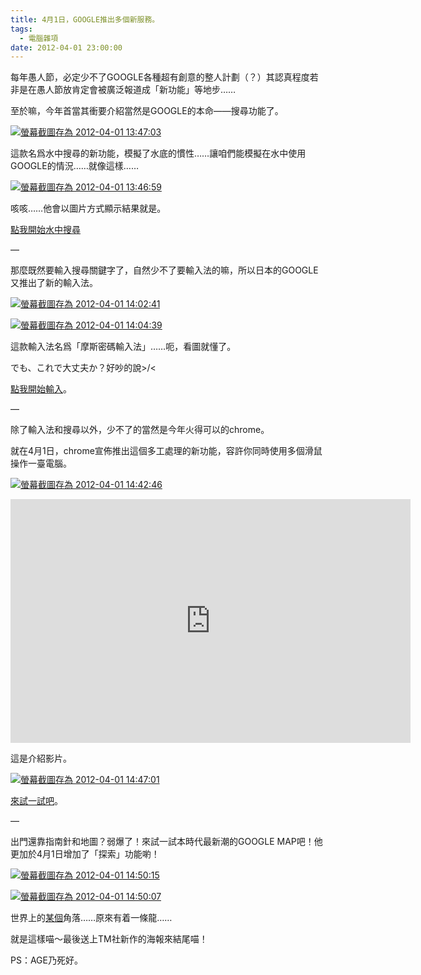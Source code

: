 ```yaml
---
title: 4月1日，GOOGLE推出多個新服務。
tags:
  - 電腦雜項
date: 2012-04-01 23:00:00
---
```


每年愚人節，必定少不了GOOGLE各種超有創意的整人計劃（？）其認真程度若非是在愚人節放肯定會被廣泛報道成「新功能」等地步……

至於嘛，今年首當其衝要介紹當然是GOOGLE的本命——搜尋功能了。

[![](https://lenchan139.files.wordpress.com/2012/04/e89ea2e5b995e688aae59c96e5ad98e782ba-2012-04-01-134703.png?w=1024 "螢幕截圖存為 2012-04-01 13:47:03")](https://lenchan139.files.wordpress.com/2012/04/e89ea2e5b995e688aae59c96e5ad98e782ba-2012-04-01-134703.png)

這款名爲水中搜尋的新功能，模擬了水底的慣性……讓咱們能模擬在水中使用GOOGLE的情況……就像這樣……

[![](https://lenchan139.files.wordpress.com/2012/04/e89ea2e5b995e688aae59c96e5ad98e782ba-2012-04-01-134659.png?w=1024 "螢幕截圖存為 2012-04-01 13:46:59")](https://lenchan139.files.wordpress.com/2012/04/e89ea2e5b995e688aae59c96e5ad98e782ba-2012-04-01-134659.png)

咳咳……他會以圖片方式顯示結果就是。

[點我開始水中搜尋](http://www.google.cn/landing/shuixia/)

&#8212;

那麼既然要輸入搜尋關鍵字了，自然少不了要輸入法的嘛，所以日本的GOOGLE又推出了新的輸入法。

[![](https://lenchan139.files.wordpress.com/2012/04/e89ea2e5b995e688aae59c96e5ad98e782ba-2012-04-01-140241.png?w=1024 "螢幕截圖存為 2012-04-01 14:02:41")](https://lenchan139.files.wordpress.com/2012/04/e89ea2e5b995e688aae59c96e5ad98e782ba-2012-04-01-140241.png)

[![](https://lenchan139.files.wordpress.com/2012/04/e89ea2e5b995e688aae59c96e5ad98e782ba-2012-04-01-140439.png?w=1024 "螢幕截圖存為 2012-04-01 14:04:39")](https://lenchan139.files.wordpress.com/2012/04/e89ea2e5b995e688aae59c96e5ad98e782ba-2012-04-01-140439.png)

這款輸入法名爲「摩斯密碼輸入法」……呃，看圖就懂了。

でも、これで大丈夫か？好吵的說>/<

[點我開始輸入](http://www.google.co.jp/intl/ja/ime/-.-.html)。

&#8212;

除了輸入法和搜尋以外，少不了的當然是今年火得可以的chrome。

就在4月1日，chrome宣佈推出這個多工處理的新功能，容許你同時使用多個滑鼠操作一臺電腦。

[![](https://lenchan139.files.wordpress.com/2012/04/e89ea2e5b995e688aae59c96e5ad98e782ba-2012-04-01-144246.png?w=1024 "螢幕截圖存為 2012-04-01 14:42:46")](https://lenchan139.files.wordpress.com/2012/04/e89ea2e5b995e688aae59c96e5ad98e782ba-2012-04-01-144246.png)
<div class="video-container"><iframe class='youtube-player' type='text/html' width='640' height='390' src='https://www.youtube.com/embed/UiLSiqyDf4Y?version=3&#038;rel=1&#038;fs=1&#038;autohide=2&#038;showsearch=0&#038;showinfo=1&#038;iv_load_policy=1&#038;wmode=transparent' allowfullscreen='true' style='border:0;'></iframe></div>

這是介紹影片。

[![](https://lenchan139.files.wordpress.com/2012/04/e89ea2e5b995e688aae59c96e5ad98e782ba-2012-04-01-144701.png?w=1024 "螢幕截圖存為 2012-04-01 14:47:01")](https://lenchan139.files.wordpress.com/2012/04/e89ea2e5b995e688aae59c96e5ad98e782ba-2012-04-01-144701.png)

[來試一試吧](http://www.google.com/intl/zh-TW/chrome/multitask.html)。

&#8212;

出門還靠指南針和地圖？弱爆了！來試一試本時代最新潮的GOOGLE MAP吧！他更加於4月1日增加了「探索」功能喲！

[![](https://lenchan139.files.wordpress.com/2012/04/e89ea2e5b995e688aae59c96e5ad98e782ba-2012-04-01-145015.png?w=1024 "螢幕截圖存為 2012-04-01 14:50:15")](https://lenchan139.files.wordpress.com/2012/04/e89ea2e5b995e688aae59c96e5ad98e782ba-2012-04-01-145015.png)

[![](https://lenchan139.files.wordpress.com/2012/04/e89ea2e5b995e688aae59c96e5ad98e782ba-2012-04-01-145007.png?w=1024 "螢幕截圖存為 2012-04-01 14:50:07")](https://lenchan139.files.wordpress.com/2012/04/e89ea2e5b995e688aae59c96e5ad98e782ba-2012-04-01-145007.png)

世界上的[某個](http://maps.google.com.tw/maps?q=0.000000,0.000000&#038;hl=zh-TW&#038;ll=0,0&#038;spn=0.006137,0.010568&#038;sll=0,0&#038;sspn=140.755708,346.289063&#038;t=8&#038;brcurrent=3,0x0:0x0,0&#038;z=17)角落……原來有着一條龍……

就是這樣喵～最後送上TM社新作的海報來結尾喵！

PS：AGE乃死好。